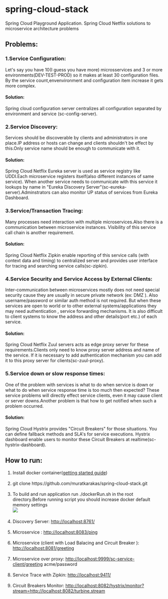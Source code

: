 # spring-cloud-stack
Spring Cloud Playground Application. Spring Cloud Netflix solutions to microservice architecture problems

## Problems:
### 1.Service Configuration:
Let's say you have 10(I guess you have more) microsservices and  3 or more environments(DEV-TEST-PROD) so it makes at least 30 configuration files.
By the service count,envenvironment and configuration item increase it gets more complex.

#### Solution:
Spring cloud configuration server centralizes all configuration separated by environment and service (sc-config-server).

### 2.Service Discovery:
Services should be discoverable by clients  and administrators in one place.IP address or hosts can change and clients shouldn't be effect by this.Only service name should be enough to communicate with it.

#### Solution:
Spring Cloud Netflix Eureka server is used as service registry like UDDI.Each microservice registers itself(also  different instances of same service). When another service needs to communicate with this service it lookups by name in "Eureka Discovery Server"(sc-eureka-server).Adminstrators can also monitor UP status of services from  Eureka Dashboard.


### 3.Service/Transaction Tracing:
Many processes need interaction with multiple microservices.Also there is a communication between microservice instances. Visibility of this service call chain is another requirement.

#### Solution:
Spring Cloud Netflix Zipkin enable reporting of this service calls (with context data and timing) to centralized server and provides user interface for tracing and searching service calls(sc-zipkin).

### 4.Service Security and Service Access by External Clients:
Inter-communication between microservices mostly does not need special security cause they are usually in secure private network (ex: DMZ ). Also username/password or similar auth method is not required. But when these services are open to world or to other external systems/applications they may need authentication , service forwarding mechanisms. It is also difficult to client systems to know the address and other details(port etc.) of each service.

#### Solution:
Spring Cloud Netflix Zuul servers acts as edge proxy server for these requirements.Clients only need to know proxy server address and name of the service. If it is necessary to add authentication mechanism you can add it to this proxy server for clients(sc-zuul-proxy).

### 5.Service down or slow response times:
One of the problem with services is what to do when service is down or what to do when service response time is too much then expected? These service problems will directly effect service clients, even it may cause client or server downs.Another problem is that how to get notified when such a problem occurred.

#### Solution:
Spring Cloud Hystrix provides "Circuit Breakers" for those situations. You can define fallback methods and SLA's for service executions. Hystrix dashboard enable users to monitor these Circuit Breakers at realtime(sc-hystrix-dashboard).


## How to run:
<ol>
  <li>Install docker container(<a href="https://docs.docker.com/engine/getstarted/step_one/">getting started guide</a>)
  </li>
  <br/>
  <li>git clone https://github.com/muratkarakas/spring-cloud-stack.git
  </li>
  <br/>
  <li>To build and run application run ./dockerRun.sh in the root directory.Before running script you should increase docker default memory settings
  <br/>
  <img src="https://i.stack.imgur.com/bjHNdl.png"></img>
  </li>
  <br/>
  <li>Discovery Server: <a href="http://localhost:8761/">http://localhost:8761/</a>
  </li>
  <br/>
  <li>Microservice  : <a href = "http://localhost:8083/ping">http://localhost:8083/ping</a>
  </li>
  <br/>
  <li>Microservice  (client with Load Balacing and Circuit Breaker ): <a href ="http://localhost:8081/greeting">http://localhost:8081/greeting</a>
  </li>
  <br/>
  <li>Microservice  over proxy: <a href="http://localhost:9999/sc-service-client/greeting">http://localhost:9999/sc-service-client/greeting</a>    acme/password
  </li>
  <br/>
  <li>Service Trace  with Zipkin: <a href="http://localhost:9411/">http://localhost:9411/</a>  
  </li>
  <br/>
  <li>Circuit Breakers Monitor: <a href="http://localhost:8082/hystrix/monitor?stream=http://localhost:8082/turbine.stream" >http://localhost:8082/hystrix/monitor?stream=http://localhost:8082/turbine.stream</a>
  </li>
  <br/>
</ol>
